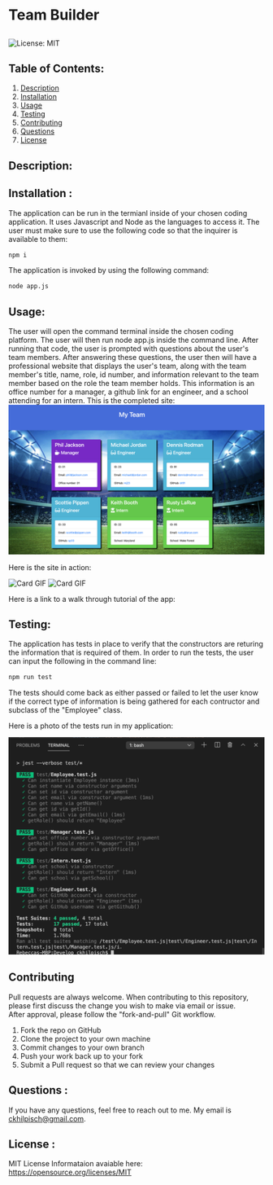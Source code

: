 # Team Builder
## 
![License: MIT](https://img.shields.io/badge/License-MIT-yellow.svg)


## Table of Contents:
<ol>
<li><a href="#description">Description</a></li>
<li><a href="#installation">Installation</a></li>
<li><a href="#usage">Usage</a></li>
<li><a href="#testing">Testing</a></li>
<li><a href="#contributing">Contributing</a></li>
<li><a href="#questions">Questions</a></li>
<li><a href="#license">License</a></li>
</ol>

## Description:


## Installation :
The application can be run in the termianl inside of your chosen coding application. It uses Javascript and Node as the languages to access it. 
The user must make sure to use the following code so that the inquirer is available to them:
```bash
npm i
```
The application is invoked by using the following command:
```bash
node app.js
```

## Usage: 
The user will open the command terminal inside the chosen coding platform.  The user will then run node app.js inside the command line.   After running that code, the user is prompted with questions about the user's team members.   After answering these questions, the user then will have a professional website that displays the user's team, along with the team member's title, name, role, id number, and information relevant to the team member based on the role the team member holds.  This information is an office number for a manager, a github link for an engineer, and a school attending for an intern.
This is the completed site:
![Card site](Develop/assets/Site.png)

Here is the site in action:

![Card GIF](Develop/assets/TeamBuilder.gif)
![Card GIF](Develop/assets/TeamMobile.gif)




Here is a link to a walk through tutorial of the app:



## Testing:
The application has tests in place to verify that the constructors are returing the information that is required of them.   In order to run the tests, the user can input the following in the command line:
```bash
npm run test
```
The tests should come back as either passed or failed to let the user know if the correct type of information is being gathered for each contructor and subclass of the "Employee" class.  

Here is a photo of the tests run in my application:

![Card GIF](Develop/assets/test.png)

## Contributing

Pull requests are always welcome.  When contributing to this repository, please first discuss the change you wish to make via email or issue.  
After approval, please follow the "fork-and-pull" Git workflow.
<ol>
<li>Fork the repo on GitHub</li>
<li>Clone the project to your own machine</li>
<li>Commit changes to your own branch</li>
<li>Push your work back up to your fork</li>
<li>Submit a Pull request so that we can review your changes</li>
</ol>

## Questions :

If you have any questions, feel free to reach out to me.   My email is ckhilpisch@gmail.com.

## License :

MIT License
Informataion avaiable here: 
https://opensource.org/licenses/MIT

